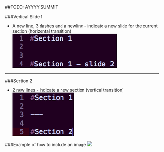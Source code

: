 ##TODO: AYYYY SUMMIT


###Vertical Slide 1
- A new line, 3 dashes and a newline - indicate a new slide for the current section (horizontal transition)
![](images/NewSlideForCurrentSection.png)

---

###Section 2
- 2 new lines - indicate a new section (vertical transition)
![](images/NewSection.png)


###Example of how to include an image
![](images/presentIcon.png)
